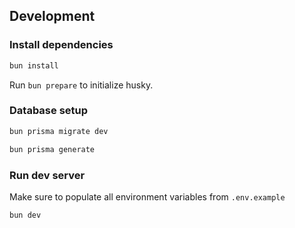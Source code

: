 ## Development

### Install dependencies

```sh
bun install
```

Run `bun prepare` to initialize husky.

### Database setup

```sh
bun prisma migrate dev
```

```sh
bun prisma generate
```

### Run dev server

Make sure to populate all environment variables from `.env.example`

```sh
bun dev
```
